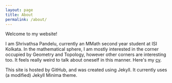 ```yaml
---
layout: page
title: About
permalink: /about/
---
```

<title> About </title>
Welcome to my website!

I am Shrivathsa Pandelu, currently an MMath second year student at ISI Kolkata. In the mathematical sphere, I am mostly interested in the corner occupied by Geometry and Topology, however other corners are interesting too. It feels really weird to talk about oneself in this manner. Here's my [cv](https://www.youtube.com).

This site is hosted by GitHub, and was created using Jekyll. It currently uses (a modified) Jekyll Minima theme.
